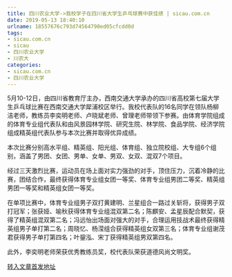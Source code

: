 ```yaml
---
title: 四川农业大学->我校学子在四川省大学生乒乓球赛中获佳绩 | sicau.com.cn
date: 2019-05-13 18:40:10
urlname: 18557676c793d74564790ed05cfcdd0d
tags: 
- sicau.com.cn
- sicau
- 四川农业大学
- 川农大
categories:
- sicau.com.cn
- 四川农业大学
---
```



5月10-12日，由四川省教育厅主办，西南交通大学承办的四川省高校第七届大学生乒乓球比赛在西南交通大学犀浦校区举行。我校代表队的16名同学在领队杨柳洁老师，教练员李奕明老师、卢晓斌老师、曾理老师带领下参赛。由体育学院组成的体育专业组代表队和由风景园林学院、研究生院、林学院、食品学院、经济学院组成精英组代表队参与本次比赛并取得优异成绩。

本次比赛分别高水平组、精英组、阳光组、体育组、独立院校组、大专组6个组别，涵盖了男团、女团、男单、女单、男双、女双、混双7个项目。

经过三天激烈比赛，运动员在场上面对实力强劲的对手，顶住压力，沉着冷静的比赛，团结合作，最终获得体育专业组女团一等奖、体育专业组男团二等奖、精英组男团一等奖和精英组女团一等奖。

在单项比赛中，体育专业组男子双打黄建明、兰星组合一路过关斩将，获得男子双打冠军；张获娅、喻秋获得体育专业组混双第二名；陈麒安、孟星辰配合默契，获得了精英组混双第二名；冯远怡出场面对强大的对手，合理运用技战术最终获得精英组男子单打第二名；周晓忆、杨滢组合获得精英组女双第三名；体育专业组谢茂君获得男子单打第四名；叶鋆泓、宋丁获得精英组男双第四名。

此外，李奕明老师荣获优秀教练员奖，校代表队荣获道德风尚文明奖。





[转入文章首发地址](https://news.sicau.edu.cn/info/1078/51174.htm)